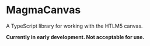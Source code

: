 # MagmaCanvas
A TypeScript library for working with the HTLM5 canvas. 

**Currently in early development. Not acceptable for use.**